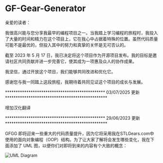 # GF-Gear-Generator
亲爱的读者：

我很高兴能与您分享我最早的编程项目之一。当我踏上学习编程的旅程时，我投入了大量的时间和精力在这个项目上，它在我心中占据着特殊的位置。虽然代码质量可能不是最优的，但投入其中的努力和真挚的关怀是无可否认的。

截至 2023 年 5 月 17 日，我已决定将这个项目作为开源项目发布。我的目标是邀请社区共同贡献并进一步完善它，使其成为一项惠及众人的协作成果。

我坚信，通过开放这个项目，我们能够共同改进和优化它。

感谢您与我一同踏上这段旅程，我期待着共同见证这个项目的成长与发展。

*********************************************** 03/07/2025 更新 ************************************************

增加汉化翻译

*********************************************** 29/06/2023 更新 ************************************************

GFGG 即将迎来一些重大的代码质量提升，因为它将采用我在STLGears.com中使用的面向对象编程（OOP）结构。为了让大家了解将会发生哪些变化，我在下面添加了 UML 图，以便你们对即将到来的内容有个大致的概念：

![UML Diagram](./UML_Diagram.png)